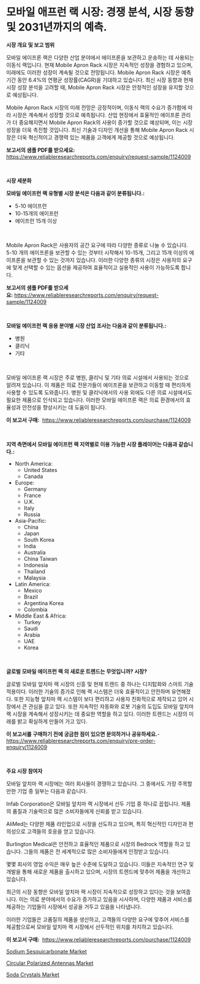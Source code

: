 <p><h1>모바일 애프런 랙 시장: 경쟁 분석, 시장 동향 및 2031년까지의 예측.</h1></p><p><strong>시장 개요 및 보고 범위</strong></p>
<p><p>모바일 에이프론 랙은 다양한 산업 분야에서 에이프론을 보관하고 운송하는 데 사용되는 이동식 랙입니다. 현재 Mobile Apron Rack 시장은 지속적인 성장을 경험하고 있으며, 미래에도 이러한 성장이 계속될 것으로 전망됩니다. Mobile Apron Rack 시장은 예측 기간 동안 6.4%의 연평균 성장률(CAGR)을 기대하고 있습니다. 최신 시장 동향과 현재 시장 성장 분석을 고려할 때, Mobile Apron Rack 시장은 안정적인 성장을 유지할 것으로 예상됩니다.</p><p>Mobile Apron Rack 시장의 미래 전망은 긍정적이며, 이동식 랙의 수요가 증가함에 따라 시장은 계속해서 성장할 것으로 예측됩니다. 산업 현장에서 효율적인 에이프론 관리가 더 중요해지면서 Mobile Apron Rack의 사용이 증가할 것으로 예상되며, 이는 시장 성장을 더욱 촉진할 것입니다. 최신 기술과 디자인 개선을 통해 Mobile Apron Rack 시장은 더욱 혁신적이고 경쟁력 있는 제품을 고객에게 제공할 것으로 예상됩니다.</p></p>
<p><strong>보고서의 샘플 PDF를 받으세요:</strong> <a href="https://www.reliableresearchreports.com/enquiry/request-sample/1124009">https://www.reliableresearchreports.com/enquiry/request-sample/1124009</a></p>
<p>&nbsp;</p>
<p><strong>시장 세분화</strong></p>
<p><strong>모바일 에이프런 랙 유형별 시장 분석은 다음과 같이 분류됩니다.:</strong></p>
<p><ul><li>5-10 에이프런</li><li>10-15개의 에이프런</li><li>에이프런 15개 이상</li></ul></p>
<p>&nbsp;</p>
<p><p>Mobile Apron Rack은 사용자의 공간 요구에 따라 다양한 종류로 나눌 수 있습니다. 5-10 개의 에이프론을 보관할 수 있는 것부터 시작해서 10-15개, 그리고 15개 이상의 에이프론을 보관할 수 있는 것까지 있습니다. 이러한 다양한 종류의 시장은 사용자의 요구에 맞게 선택할 수 있는 옵션을 제공하여 효율적이고 실용적인 사용이 가능하도록 합니다.</p></p>
<p><strong>보고서의 샘플 PDF를 받으세요:</strong>&nbsp;<a href="https://www.reliableresearchreports.com/enquiry/request-sample/1124009">https://www.reliableresearchreports.com/enquiry/request-sample/1124009</a></p>
<p>&nbsp;</p>
<p><strong> 모바일 에이프런 랙 응용 분야별 시장 산업 조사는 다음과 같이 분류됩니다.:</strong></p>
<p><ul><li>병원</li><li>클리닉</li><li>기타</li></ul></p>
<p>&nbsp;</p>
<p><p>모바일 에이프론 랙 시장은 주로 병원, 클리닉 및 기타 의료 시설에서 사용되는 것으로 알려져 있습니다. 이 제품은 의료 전문가들이 에이프론을 보관하고 이동할 때 편리하게 사용할 수 있도록 도와줍니다. 병원 및 클리닉에서의 사용 외에도 다른 의료 시설에서도 필요한 제품으로 인식되고 있습니다. 이러한 모바일 에이프론 랙은 의료 환경에서의 효율성과 안전성을 향상시키는 데 도움이 됩니다.</p></p>
<p><strong>이 보고서 구매:</strong>&nbsp; <a href="https://www.reliableresearchreports.com/purchase/1124009">https://www.reliableresearchreports.com/purchase/1124009</a></p>
<p>&nbsp;</p>
<p><strong>지역 측면에서 모바일 에이프런 랙 지역별로 이용 가능한 시장 플레이어는 다음과 같습니다.:</strong></p>
<p><ul>
    <li>
        North America:
        <ul>
            <li>United States</li>
            <li>Canada</li>
        </ul>
    </li>
    <li>
        Europe:
        <ul>
            <li>Germany</li>
            <li>France</li>
            <li>U.K.</li>
            <li>Italy</li>
            <li>Russia</li>
        </ul>
    </li>
    <li>
        Asia-Pacific:
        <ul>
            <li>China</li>
            <li>Japan</li>
            <li>South Korea</li>
            <li>India</li>
            <li>Australia</li>
            <li>China Taiwan</li>
            <li>Indonesia</li>
            <li>Thailand</li>
            <li>Malaysia</li>
        </ul>
    </li>
    <li>
        Latin America:
        <ul>
            <li>Mexico</li>
            <li>Brazil</li>
            <li>Argentina Korea</li>
            <li>Colombia</li>
        </ul>
    </li>
    <li>
        Middle East & Africa:
        <ul>
            <li>Turkey</li>
            <li>Saudi</li>
            <li>Arabia</li>
            <li>UAE</li>
            <li>Korea</li>
        </ul>
    </li>
    </ul></p>
<p>&nbsp;</p>
<p><strong>글로벌 모바일 에이프런 랙 의 새로운 트렌드는 무엇입니까? 시장?</strong></p>
<p><p>글로벌 모바일 앞치마 랙 시장의 신흥 및 현재 트렌드 중 하나는 디지턼화와 스마트 기술 적용이다. 이러한 기술의 증가로 인해 랙 시스템은 더욱 효율적이고 안전하며 유연해졌다. 또한 지능형 앞치마 랙 시스템이 보다 편리하고 사용자 친화적으로 제작되고 있어 시장에서 큰 관심을 끌고 있다. 또한 지속적인 자동화와 로봇 기술의 도입도 모바일 앞치마 랙 시장을 계속해서 성장시키는 데 중요한 역할을 하고 있다. 이러한 트렌드는 시장의 미래를 밝고 확실하게 만들어 가고 있다.</p></p>
<p><strong>이 보고서를 구매하기 전에 궁금한 점이 있으면 문의하거나 공유하세요.</strong>- <a href="https://www.reliableresearchreports.com/enquiry/pre-order-enquiry/1124009">https://www.reliableresearchreports.com/enquiry/pre-order-enquiry/1124009</a></p>
<p>&nbsp;</p>
<p><strong>주요 시장 참여자</strong></p>
<p><p>모바일 앞치마 랙 시장에는 여러 회사들이 경쟁하고 있습니다. 그 중에서도 가장 주목할 만한 기업 중 일부는 다음과 같습니다.</p><p>Infab Corporation은 모바일 앞치마 랙 시장에서 선두 기업 중 하나로 꼽힙니다. 제품의 품질과 기술력으로 많은 소비자들에게 신뢰를 받고 있습니다.</p><p>AliMed는 다양한 제품 라인업으로 시장을 선도하고 있으며, 특히 혁신적인 디자인과 편의성으로 고객들의 호응을 얻고 있습니다.</p><p>Burlington Medical은 안전하고 효율적인 제품으로 시장의 Bedrock 역할을 하고 있습니다. 그들의 제품은 전 세계적으로 많은 소비자들에게 인정받고 있습니다.</p><p>몇몇 회사의 영업 수익은 매우 높은 수준에 도달하고 있습니다. 이들은 지속적인 연구 및 개발을 통해 새로운 제품을 출시하고 있으며, 시장의 트렌드에 맞추어 제품을 개선하고 있습니다.</p><p>최근의 시장 동향은 모바일 앞치마 랙 시장이 지속적으로 성장하고 있다는 것을 보여줍니다. 이는 의료 분야에서의 수요가 증가하고 있음을 시사하며, 다양한 제품과 서비스를 제공하는 기업들이 시장에서 성공을 거두고 있음을 나타냅니다.</p><p>이러한 기업들은 고품질의 제품을 생산하고, 고객들의 다양한 요구에 맞추어 서비스를 제공함으로써 모바일 앞치마 랙 시장에서 선두적인 위치를 차지하고 있습니다.</p></p>
<p><strong>이 보고서 구매:</strong>&nbsp;&nbsp;<a href="https://www.reliableresearchreports.com/purchase/1124009">https://www.reliableresearchreports.com/purchase/1124009</a></p>
<p><p><a href="https://github.com/beatblasta/Market-Research-Report-List-2/blob/main/sodium-sesquicarbonate-market.md">Sodium Sesquicarbonate Market</a></p><p><a href="https://github.com/shotows/Market-Research-Report-List-1/blob/main/circular-polarized-antennas-market.md">Circular Polarized Antennas Market</a></p><p><a href="https://github.com/angelajermaine/Market-Research-Report-List-2/blob/main/soda-crystals-market.md">Soda Crystals Market</a></p></p>

